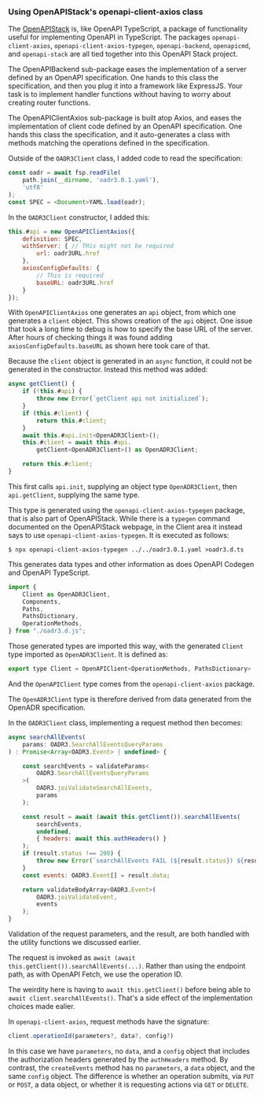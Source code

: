 

### Using OpenAPIStack's openapi-client-axios class

The [OpenAPIStack](https://openapistack.co/) is, like OpenAPI TypeScript, a package of functionality useful for implementing OpenAPI in TypeScript.  The packages `openapi-client-axios`, `openapi-client-axios-typegen`, `openapi-backend`, `openapicmd`, and `openapi-stack` are all tied together into this OpenAPI Stack project.

The OpenAPIBackend sub-package eases the implementation of a server defined by an OpenAPI specification.  One hands to this class the specification, and then you plug it into a framework like ExpressJS.  Your task is to implement handler functions without having to worry about creating router functions.

The OpenAPIClientAxios sub-package is built atop Axios, and eases the implementation of client code defined by an OpenAPI specification.  One hands this class the specification, and it auto-generates a class with methods matching the operations defined in the specification.

Outside of the `OADR3Client` class, I added code to read the specification:

```js
const oadr = await fsp.readFile(
    path.join(__dirname, 'oadr3.0.1.yaml'),
    'utf8'
);
const SPEC = <Document>YAML.load(oadr);
```

In the `OADR3Client` constructor, I added this:

```js
this.#api = new OpenAPIClientAxios({
    definition: SPEC,
    withServer: { // THis might not be required
        url: oadr3URL.href
    },
    axiosConfigDefaults: {
        // This is required
        baseURL: oadr3URL.href
    }
});
```

With `OpenAPIClientAxios` one generates an `api` object, from which one generates a `client` object.  This shows creation of the `api` object.  One issue that took a long time to debug is how to specify the base URL of the server.  After hours of checking things it was found adding `axiosConfigDefaults.baseURL` as shown here took care of that.

Because the `client` object is generated in an `async` function, it could not be generated in the constructor.  Instead this method was added:

```js
async getClient() {
    if (!this.#api) {
        throw new Error(`getClient api not initialized`);
    }
    if (this.#client) {
        return this.#client;
    }
    await this.#api.init<OpenADR3Client>();
    this.#client = await this.#api.
        getClient<OpenADR3Client>() as OpenADR3Client;

    return this.#client;
}
```

This first calls `api.init`, supplying an object type `OpenADR3Client`, then `api.getClient`, supplying the same type.

This type is generated using the `openapi-client-axios-typegen` package, that is also part of OpenAPIStack.  While there is a `typegen` command documented on the OpenAPIStack webpage, in the Client area it instead says to use `openapi-client-axios-typegen`.  It is executed as follows:

```shell
$ npx openapi-client-axios-typegen ../../oadr3.0.1.yaml >oadr3.d.ts
```

This generates data types and other information as does OpenAPI Codegen and OpenAPI TypeScript.

```js
import {
    Client as OpenADR3Client,
    Components,
    Paths,
    PathsDictionary,
    OperationMethods,
} from "./oadr3.d.js";
```

Those generated types are imported this way, with the generated `Client` type imported as `OpenADR3Client`.  It is defined as:

```js
export type Client = OpenAPIClient<OperationMethods, PathsDictionary>
```

And the `OpenAPIClient` type comes from the `openapi-client-axios` package.

The `OpenADR3Client` type is therefore derived from data generated from the OpenADR specification.

In the `OADR3Client` class, implementing a request method then becomes:

```js
async searchAllEvents(
    params: OADR3.SearchAllEventsQueryParams
) : Promise<Array<OADR3.Event> | undefined> {

    const searchEvents = validateParams<
        OADR3.SearchAllEventsQueryParams
    >(
        OADR3.joiValidateSearchAllEvents,
        params
    );

    const result = await (await this.getClient()).searchAllEvents(
        searchEvents,
        undefined,
        { headers: await this.authHeaders() }
    );
    if (result.status !== 200) {
        throw new Error(`searchAllEvents FAIL (${result.status}) ${result.statusText}`);
    }
    const events: OADR3.Event[] = result.data;

    return validateBodyArray<OADR3.Event>(
        OADR3.joiValidateEvent,
        events
    );
}
```

Validation of the request parameters, and the result, are both handled with the utility functions we discussed earlier.

The request is invoked as `await (await this.getClient()).searchAllEvents(...)`.  Rather than using the endpoint path, as with OpenAPI Fetch, we use the operation ID.

The weirdity here is having to `await this.getClient()` before being able to `await client.searchAllEvents()`.  That's a side effect of the implementation choices made ealier.

In `openapi-client-axios`, request methods have the signature:

```js
client.operationId(parameters?, data?, config?)
```

In this case we have `parameters`, no `data`, and a `config` object that includes the authorization headers generated by the `authHeaders` method.  By contrast, the `createEvents` method has no `parameters`, a `data` object, and the same `config` object.  The difference is whether an operation submits, via `PUT` or `POST`, a data object, or whether it is requesting actions via `GET` or `DELETE`.

